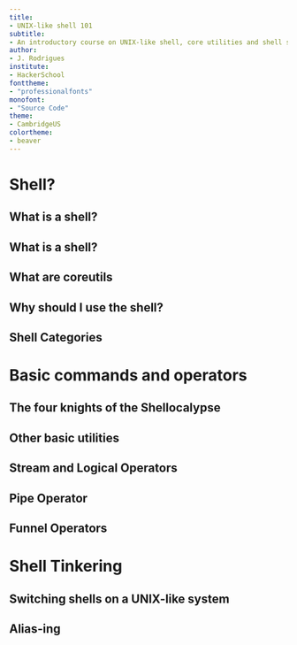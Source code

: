 ```yaml
---
title:
- UNIX-like shell 101
subtitle:
- An introductory course on UNIX-like shell, core utilities and shell scripting
author:
- J. Rodrigues
institute:
- HackerSchool
fonttheme:
- "professionalfonts"
monofont:
- "Source Code"
theme:
- CambridgeUS
colortheme:
- beaver
---
```


# Shell?

## What is a shell?

## What is a shell?

## What are coreutils

## Why should I use the shell?

## Shell Categories



# Basic commands and operators

## The four knights of the Shellocalypse
[//]: <> (cd, mkdir, ls, rm)

## Other basic utilities

## Stream and Logical Operators

## Pipe Operator

## Funnel Operators



# Shell Tinkering

## Switching shells on a UNIX-like system

## Alias-ing
